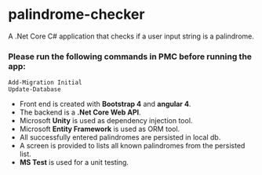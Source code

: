 # palindrome-checker
A .Net Core C# application that checks if a user input string is a palindrome.

### Please run the following commands in PMC before running the app:

```
Add-Migration Initial  
Update-Database
```

* Front end is created with **Bootstrap 4** and **angular 4**.
* The backend is a **.Net Core Web API**.
* Microsoft **Unity** is used as dependency injection tool.
* Microsoft **Entity Framework** is used as ORM tool.
* All successfully entered palindromes are persisted in local db.
* A screen is provided to lists all known palindromes from the persisted list.
* **MS Test** is used for a unit testing.
